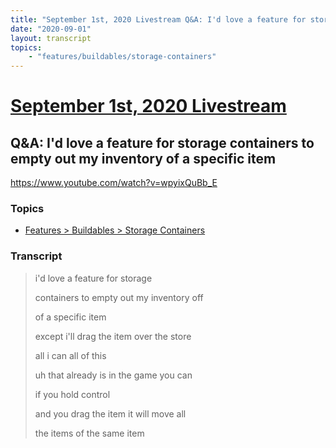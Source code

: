 ```yaml
---
title: "September 1st, 2020 Livestream Q&A: I'd love a feature for storage containers to empty out my inventory of a specific item"
date: "2020-09-01"
layout: transcript
topics:
    - "features/buildables/storage-containers"
---
```

# [September 1st, 2020 Livestream](../2020-09-01.md)
## Q&A: I'd love a feature for storage containers to empty out my inventory of a specific item
https://www.youtube.com/watch?v=wpyixQuBb_E

### Topics
* [Features > Buildables > Storage Containers](../topics/features/buildables/storage-containers.md)

### Transcript

> i'd love a feature for storage
>
> containers to empty out my inventory off
>
> of a specific item
>
> except i'll drag the item over the store
>
> all i can all of this
>
> uh that already is in the game you can
>
> if you hold control
>
> and you drag the item it will move all
>
> the items of the same item
>
